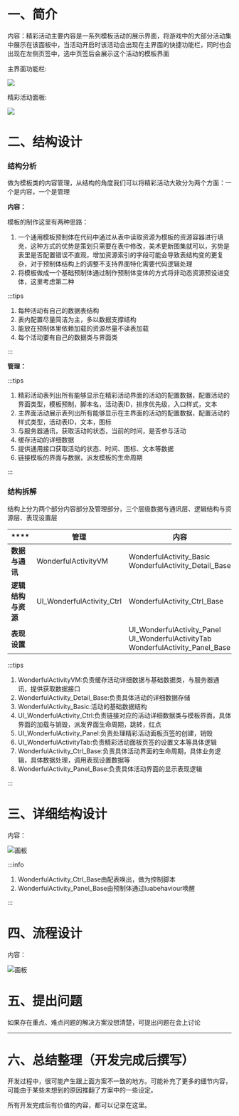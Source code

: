 # 一、简介
内容：精彩活动主要内容是一系列模板活动的展示界面，将游戏中的大部分活动集中展示在该面板中，当活动开启时该活动会出现在主界面的快捷功能栏，同时也会出现在左侧页签中，选中页签后会展示这个活动的模板界面

主界面功能栏:

![](https://cdn.nlark.com/yuque/0/2025/png/43733777/1736491631931-5b6b456f-81fb-44a8-8504-b243c588fe81.png?x-oss-process=image%2Fformat%2Cwebp%2Fresize%2Cw_1280%2Climit_0)

精彩活动面板:

![](https://cdn.nlark.com/yuque/0/2025/png/1580229/1739958252823-d028ea3d-41a8-471b-b8c6-cfc1ebf9ecb5.png)

# 二、结构设计
### 结构分析
做为模板类的内容管理，从结构的角度我们可以将精彩活动大致分为两个方面：一个是内容，一个是管理

**内容：**

模板的制作这里有两种思路：

1. 一个通用模板预制体在代码中通过从表中读取资源为模板的资源容器进行填充，这种方式的优势是策划只需要在表中修改，美术更新图集就可以，劣势是表里是否配置错误不直观，增加资源索引的字段可能会导致表结构变的更复杂，对于预制体结构上的调整不支持界面特化需要代码逻辑处理
2. 将模板做成一个基础预制体通过制作预制体变体的方式将非动态资源预设进变体，这里考虑第二种

:::tips
1. 每种活动有自己的数据表结构
2. 表内配置尽量简洁为主，多以数据支撑结构
3. 能放在预制体里依赖加载的资源尽量不读表加载
4. 每个活动要有自己的数据类与界面类

:::

**管理：**

:::tips
1. 精彩活动表列出所有能够显示在精彩活动界面的活动的配置数据，配置活动的界面类型，模板预制，脚本名，活动表ID，排序优先级，入口样式，文本
2. 主界面活动展示表列出所有能够显示在主界面的活动的配置数据，配置活动的样式类型，活动表ID，文本，图标
3. 与服务器通讯，获取活动的状态，当前的时间，是否参与活动
4. 缓存活动的详细数据
5. 提供通用接口获取活动的状态、时间、图标、文本等数据
6. 链接模板的界面与数据，派发模板的生命周期

:::

### 结构拆解
结构上分为两个部分内容部分及管理部分，三个层级数据与通讯层、逻辑结构与资源层、表现设置层

| **** | **管理** | **内容** |
| :--- | --- | --- |
| **数据与通讯** | WonderfulActivityVM | WonderfulActivity_Basic<br/>WonderfulActivity_Detail_Base |
| **逻辑结构与资源** | UI_WonderfulActivity_Ctrl | WonderfulActivity_Ctrl_Base |
| **表现设置** |  | UI_WonderfulActivity_Panel<br/>UI_WonderfulActivityTab<br/>WonderfulActivity_Panel_Base |




:::tips
1. WonderfulActivityVM:负责缓存活动详细数据与基础数据类，与服务器通讯，提供获取数据接口
2. WonderfulActivity_Detail_Base:负责具体活动的详细数据存储
3. WonderfulActivity_Basic:活动的基础数据结构
4. UI_WonderfulActivity_Ctrl:负责链接对应的活动详细数据类与模板界面，具体界面的加载与销毁，派发界面生命周期，跳转，红点
5. UI_WonderfulActivity_Panel:负责处理精彩活动面板页签的创建，销毁
6. UI_WonderfulActivityTab:负责精彩活动面板页签的设置文本等具体逻辑
7. WonderfulActivity_Ctrl_Base:负责具体活动界面的生命周期，具体业务逻辑，具体数据处理，调用表现设置数据等
8. WonderfulActivity_Panel_Base:负责具体活动界面的显示表现逻辑

:::

# 三、详细结构设计
内容：



![画板](https://cdn.nlark.com/yuque/0/2025/jpeg/1580229/1740474519132-471b0aff-73aa-4bcb-9d95-a18f913f7f83.jpeg)

:::info
1. WonderfulActivity_Ctrl_Base由配表唤出，做为控制脚本
2. WonderfulActivity_Panel_Base由预制体通过luabehaviour唤醒

:::

# 四、流程设计
内容：



![画板](https://cdn.nlark.com/yuque/0/2025/jpeg/1580229/1740035510133-48a8a026-01a8-4192-8b31-0cd15f0505e9.jpeg)



# 五、提出问题
如果存在重点、难点问题的解决方案没想清楚，可提出问题在会上讨论



---

# 六、总结整理（开发完成后撰写）
开发过程中，很可能产生跟上面方案不一致的地方。可能补充了更多的细节内容，可能由于某些未想到的原因推翻了方案中的一些设定。

所有开发完成后有价值的内容，都可以记录在这里。

